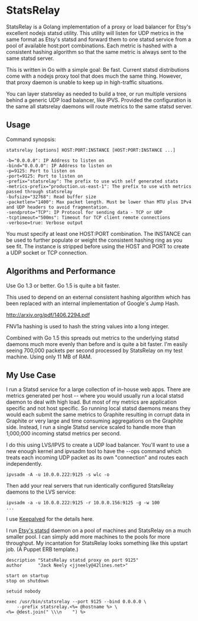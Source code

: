 StatsRelay
==========

StatsRelay is a Golang implementation of a proxy or load balancer for Etsy's
excellent nodejs statsd utility.  This utility will listen for UDP metrics
in the same format as Etsy's statsd and forward them to one statsd service
from a pool of available host:port combinations.  Each metric is hashed with
a consistent hashing algorithm so that the same metric is always sent to
the same statsd server.

This is written in Go with a simple goal: Be fast.  Current statsd
distributions come with a nodejs proxy tool that does much the same thing.
However, that proxy daemon is unable to keep up in high-traffic situations.

You can layer statsrelay as needed to build a tree, or run multiple versions
behind a generic UDP load balancer, like IPVS.  Provided the configuration is
the same all statsrelay daemons will route metrics to the same statsd server.

Usage
-----

Command synopsis:

    statsrelay [options] HOST:PORT:INSTANCE [HOST:PORT:INSTANCE ...]

    -b="0.0.0.0": IP Address to listen on
    -bind="0.0.0.0": IP Address to listen on
    -p=9125: Port to listen on
    -port=9125: Port to listen on
    -prefix="statsrelay": The prefix to use with self generated stats
    -metrics-prefix="production.us-east-1": The prefix to use with metrics passed through statsrelay
    -bufsize="32768": Read buffer size
    -packetlen="1400": Max packet length. Must be lower than MTU plus IPv4 and UDP headers to avoid fragmentation.
    -sendproto="TCP": IP Protocol for sending data - TCP or UDP
    -tcptimeout="500ms": Timeout for TCP client remote connections
    -verbose=true: Verbose output

You must specify at least one HOST:PORT combination.  The INSTANCE can be
used to further populate or weight the consistent hashing ring as you see fit.
The instance is stripped before using the HOST and PORT to create a UDP
socket or TCP connection.

Algorithms and Performance
---------------------------

Use Go 1.3 or better.  Go 1.5 is quite a bit faster.

This used to depend on an external consistent hashing algorithm which has
been replaced with an internal implementation of Google's Jump Hash.

   http://arxiv.org/pdf/1406.2294.pdf

FNV1a hashing is used to hash the string values into a long integer.

Combined with Go 1.5 this spreads out metrics to the underlying statsd daemons
much more evenly than before and is quite a bit faster.  I'm easily seeing
700,000 packets per second processed by StatsRelay on my test machine.  Using
only 11 MB of RAM.

My Use Case
-----------

I run a Statsd service for a large collection of in-house web apps.  There are
metrics generated per host -- where you would usually run a local statsd daemon
to deal with high load.  But most of my metrics are application specific and
not host specific.  So running local statsd daemons means they would each
submit the same metrics to Graphite resulting in corrupt data in Graphite or
very large and time consuming aggregations on the Graphite side.  Instead, I
run a single Statsd service scaled to handle more than 1,000,000 incoming
statsd metrics per second.

I do this using LVS/IPVS to create a UDP load balancer.  You'll want to use
a new enough kernel and ipvsadm tool to have the --ops command which treats
each incoming UDP packet as its own "connection" and routes each independently.

    ipvsadm -A -u 10.0.0.222:9125 -s wlc -o

Then add your real servers that run identically configured StatsRelay daemons
to the LVS service:

    ipvsadm -a -u 10.0.0.222:9125 -r 10.0.0.156:9125 -g -w 100
    ...

I use [Keepalved][1] for the details here.

I run [Etsy's statsd][2] daemon on a pool of machines and StatsRelay on a much
smaller pool.  I can simply add more machines to the pools for more
throughput.  My incantation for StatsRelay looks something like this upstart
job.  (A Puppet ERB template.)

    description "StatsRelay statsd proxy on port 9125"
    author      "Jack Neely <jjneely@42lines.net>"

    start on startup
    stop on shutdown

    setuid nobody

    exec /usr/bin/statsrelay --port 9125 --bind 0.0.0.0 \
        --prefix statsrelay.<%= @hostname %> \
	<%= @dest.join(" \\\n    ") %>

[1]: http://keepalived.org/
[2]: https://github.com/etsy/statsd
